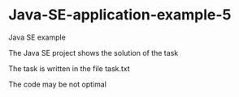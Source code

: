 # Java-SE-application-example-5
Java SE example

The Java SE project shows the solution of the task

The task is written in the file task.txt

The code may be not optimal
